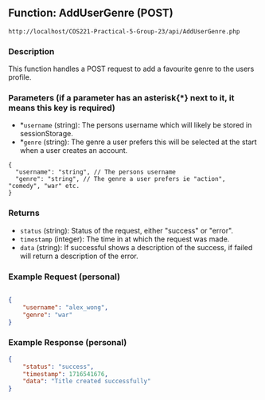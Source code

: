 ## Function: AddUserGenre (POST)

```uri
http://localhost/COS221-Practical-5-Group-23/api/AddUserGenre.php
```

### Description

This function handles a POST request to add a favourite genre to the users profile.

### Parameters (if a parameter has an asterisk{*} next to it, it means this key is required)

- *`username` (string): The persons username which will likely be stored in sessionStorage.
- *`genre` (string): The genre a user prefers this will be selected at the start when a user creates an account.

```json5
{
  "username": "string", // The persons username
  "genre": "string", // The genre a user prefers ie "action", "comedy", "war" etc.
}
```

### Returns

- `status` (string): Status of the request, either "success" or "error".
- `timestamp` (integer): The time in at which the request was made.
- `data` (string): If successful shows a description of the success, if failed will return a description of the error.

### Example Request (personal)

```json

{
    "username": "alex_wong",
    "genre": "war"
}
```

### Example Response (personal)

```json
{
    "status": "success",
    "timestamp": 1716541676,
    "data": "Title created successfully"
}
```
